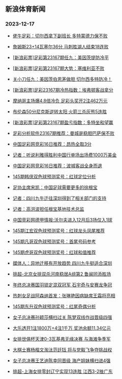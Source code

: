 ## 新浪体育新闻 
### 2023-12-17

+ [佬牛足彩：切尔西拿下副班长 多特蒙德力保不败](https://sports.sina.com.cn/l/2023-12-16/doc-imzyehsh6504747.shtml)

+ [詹姆斯23+14瓦塞尔36分 马刺胜湖人结束18连败](https://sports.sina.com.cn/basketball/nba/2023-12-16/doc-imzyenyc3793355.shtml)

+ [[新浪彩票]足彩第23167期任九：美因茨提防冷平](https://sports.sina.com.cn/l/2023-12-16/doc-imzycmnu3745470.shtml)

+ [[新浪彩票]足彩第23167期大势：塞维利亚不败](https://sports.sina.com.cn/l/2023-12-16/doc-imzycmnu3745159.shtml)

+ [关小刀任九：美因茨伯恩茅做胆 切尔西多特防冷！](https://sports.sina.com.cn/l/2023-12-16/doc-imzyexqa2965562.shtml)

+ [[新浪彩票]足彩23167期冷热指数：埃弗顿客战拿分](https://sports.sina.com.cn/l/2023-12-16/doc-imzyehsk3282735.shtml)

+ [摩纳哥主场爆4.8倍冷负 足彩头奖开2注462万元](https://sports.sina.com.cn/l/2023-12-16/doc-imzyehsa9340667.shtml)

+ [布伦森50分尼克斯逆转太阳 火箭三杀灰熊5连胜](https://sports.sina.com.cn/basketball/nba/2023-12-16/doc-imzyetfw9133818.shtml)

+ [[新浪彩票]足彩第23167期盈亏指数：多特坐和望赢](https://sports.sina.com.cn/l/2023-12-16/doc-imzycmns6969160.shtml)

+ [足彩分析软件23167期推荐：曼城是稳胆巴萨保不败](https://sports.sina.com.cn/l/2023-12-16/doc-imzyehsa9336167.shtml)

+ [中国足彩网竞彩16日推荐：昂热全取3分](https://sports.sina.com.cn/l/2023-12-16/doc-imzyauqt6897951.shtml)

+ [记者：听说利雅得胜利中国行单场出场费1000万美金](https://sports.sina.com.cn/china/j/2023-12-16/doc-imzyfcvw6086111.shtml)

+ [中国足彩网竞彩16日推荐：波城客战全身而退](https://sports.sina.com.cn/l/2023-12-16/doc-imzyauqt6901137.shtml)

+ [145期韩侠双色球预测奖号：红球定位分析](https://sports.sina.com.cn/l/2023-12-16/doc-imzyauqv0097837.shtml)

+ [足协主席宋凯：中国足球需要更多的徐根宝](https://sports.sina.com.cn/china/j/2023-12-16/doc-imzyfcvw6086319.shtml)

+ [记者：四川九牛迁往深圳得到了相关部门的支持](https://sports.sina.com.cn/china/j/2023-12-16/doc-imzyfkcq8804465.shtml)

+ [记者：高洪波担任根宝基地技术总监](https://sports.sina.com.cn/china/j/2023-12-16/doc-imzyfcvw6084943.shtml)

+ [中国竞彩网德甲情报:沃尔夫进入12月后3场仅入1球](https://sports.sina.com.cn/l/2023-12-16/doc-imzycmns6969349.shtml)

+ [145期江宏双色球预测奖号：红球龙头凤尾推荐](https://sports.sina.com.cn/l/2023-12-16/doc-imzyauqx4655740.shtml)

+ [145期凡哥双色球预测奖号：首尾号码参考](https://sports.sina.com.cn/l/2023-12-16/doc-imzyauqx4654536.shtml)

+ [145期虎哥双色球预测奖号：红球和值推荐](https://sports.sina.com.cn/l/2023-12-16/doc-imzyauqs0138699.shtml)

+ [媒体人：异地迁移有开放趋势 四川九牛挺适合深圳](https://sports.sina.com.cn/china/j/2023-12-16/doc-imzyfcvw6085919.shtml)

+ [排超-北京女排双杀河南稳居A组第2 鲁闽同添胜场](https://sports.sina.com.cn/others/volleyball/2023-12-16/doc-imzyfqms5854946.shtml)

+ [年终总决赛国羽锁定混双冠军 石宇奇与安赛龙争冠](https://sports.sina.com.cn/others/badmin/2023-12-16/doc-imzyfuts2521508.shtml)

+ [热刺女足战阿森纳首发：张琳艳因病缺席王霜将亮相](https://sports.sina.com.cn/china/chinaw/2023-12-16/doc-imzyfkcw2749567.shtml)

+ [145期东升双色球预测奖号：红尾奇偶分析](https://sports.sina.com.cn/l/2023-12-16/doc-imzyauqv0096985.shtml)

+ [女子总决赛孙颖莎横扫过关 陈梦双线作战晋级四强](https://sports.sina.com.cn/others/pingpang/2023-12-16/doc-imzyfqmr3264457.shtml)

+ [大乐透开1注1800万+4注1千万 奖池余额11.34亿元](https://sports.sina.com.cn/l/2023-12-16/doc-imzyfqms5863746.shtml)

+ [女排世俱杯天津0-3瓦基弗无缘决赛 与海滩争季军](https://sports.sina.com.cn/others/volleyball/2023-12-16/doc-imzyfkct3374397.shtml)

+ [大棋士赛杨楷文淘汰范廷钰 将与党毅飞争夺挑战权](https://sports.sina.com.cn/go/2023-12-16/doc-imzyfkcu5978832.shtml)

+ [女子总决赛王艺迪陈幸同晋级 海产姐妹横扫进4强](https://sports.sina.com.cn/others/pingpang/2023-12-16/doc-imzyexqa2960206.shtml)

+ [排超-上海女排零封辽宁实现13连胜 江西3-2挫广东](https://sports.sina.com.cn/others/volleyball/2023-12-16/doc-imzyfqmu2639135.shtml)

